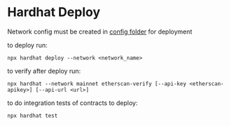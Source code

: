 # Hardhat Deploy

Network config must be created in [config folder](./utils/config/) for deployment

to deploy run:
```shell
npx hardhat deploy --network <network_name>
```

to verify after deploy run:
```shell
npx hardhat --network mainnet etherscan-verify [--api-key <etherscan-apikey>] [--api-url <url>]
```

to do integration tests of contracts to deploy:
```shell
npx hardhat test
```
